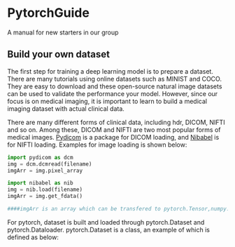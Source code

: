 # PytorchGuide

A manual for new starters in our group



## Build your own dataset

The first step for training a deep learning model is to prepare a dataset. There are many tutorials using online datasets such as MINIST and COCO. They are easy to download and these open-source natural image datasets can be used to validate the performance your model. However, since our focus is on medical imaging, it is important to learn to build a medical imaging dataset with actual clinical data. 

There are many different forms of clinical data, including hdr, DICOM, NIFTI and so on. Among these, DICOM and NIFTI are two most popular forms of medical images. [Pydicom](https://github.com/pydicom/pydicom) is a package for DICOM loading, and [Nibabel](https://github.com/nipy/nibabel) is for NIFTI loading. Examples for image loading is shown below:

```python
import pydicom as dcm
img = dcm.dcmread(filename)
imgArr = img.pixel_array

import nibabel as nib
img = nib.load(filename)
imgArr = img.get_fdata()

####imgArr is an array which can be transfered to pytorch.Tensor,numpy.array, and pandas.Dataframe
```



For pytorch, dataset is built and loaded through pytorch.Dataset and pytorch.Dataloader. pytorch.Dataset is a class, an example of which is defined as below:















